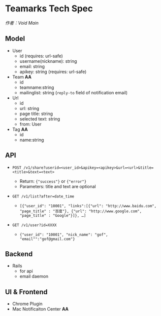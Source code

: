 # Teamarks Tech Spec
*作者：Void Main*

## Model
- User
	- id  (requires: url-safe)
	- username(nickname): string
	- email: string
	- apikey: string (requires: url-safe)
- Team __AA__
	- id
	- teamname:string
	- mailinglist: string (`reply-to` field of notification email)
- Url
	- id
	- url: string
	- page title: string
	- selected text: string
	- from: User
- Tag __AA__
	- id
	- name:string
## API
- `POST /v1/share?userid=<user_id>&apikey=<apikey>&url=<url>&title=<title>&text=<text>`
	- Return: `{"success"}` or `{"error"}`
	- Parameters: title and text are optional

- `GET /v1/list?after=date_time`
	- `[{"user_id": "10001", "links":[{"url": "http://www.baidu.com", "page_title" : "百度"}, {"url": "http://www.google.com", "page_title" : "Google"}]}, …]`
- `GET /v1/user?id=XXXX`
	- `{"user_id": "10001", "nick_name": "gof", "email"":"gof@gmail.com"}`

## Backend
- Rails
	- for api
	- email daemon

## UI & Frontend
- Chrome Plugin
- Mac Notificaiton Center __AA__
